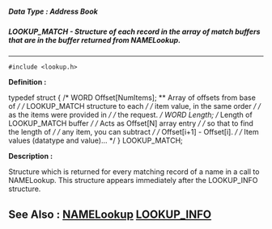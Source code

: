 ##### Data Type : Address Book
##### LOOKUP_MATCH - Structure of each record in the array of match buffers that are in the buffer returned from NAMELookup.
---
```
#include <lookup.h>
```

**Definition :**

typedef struct {
/* WORD        Offset[NumItems];  ** Array of offsets from base of */
                                  /* LOOKUP_MATCH structure to each */
                                  /* item value, in the same order */
                                  /* as the items were provided in */
                                  /* the request. */
   WORD        Length;            /* Length of LOOKUP_MATCH buffer */
                                  /* Acts as Offset[N] array entry */
                                  /* so that to find the length of */
                                  /* any item, you can subtract */
                                  /* Offset[i+1] - Offset[i]. */
/* Item values (datatype and value)... */
} LOOKUP_MATCH;

**Description :**

Structure which is returned for every matching record of a name in a call to NAMELookup.  This structure appears immediately after the LOOKUP_INFO structure.


**See Also :**
[NAMELookup](/domino-c-api-docs/reference/Func/NAMELookup)
[LOOKUP_INFO](/domino-c-api-docs/reference/Data/LOOKUP_INFO)
---
